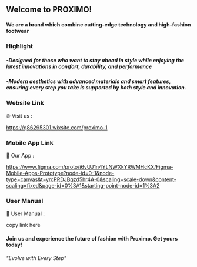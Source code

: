 ## Welcome to PROXIMO!
#### We are a brand which combine cutting-edge technology and high-fashion footwear

### Highlight
##### -Designed for those who want to stay ahead in style while enjoying the latest innovations in comfort, durability, and performance
##### -Modern aesthetics with advanced materials and smart features, ensuring every step you take is supported by both style and innovation.

### Website Link
🌐 Visit us : 

https://q86295301.wixsite.com/proximo-1

### Mobile App Link
📲 Our App : 

https://www.figma.com/proto/i6vUJ1n4YLNWXkYRWMHcKX/Figma-Mobile-Apps-Prototype?node-id=0-1&node-type=canvas&t=yrcPRDJBqzd5hr4A-0&scaling=scale-down&content-scaling=fixed&page-id=0%3A1&starting-point-node-id=1%3A2

### User Manual
📘 User Manual :

copy link here

#### Join us and experience the future of fashion with Proximo. Get yours today!
###### "Evolve with Every Step"
